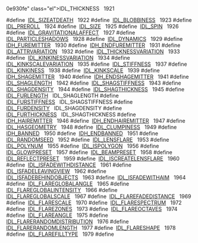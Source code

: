 0e930fe" class="el">IDL_THICKNESS</a>   1921</td>
</tr>
<tr>
<td class="memItemLeft" style="text-align: right;" data-nowrap="" data-valign="top">#define </td>
<td class="memItemRight" data-valign="bottom"><a href="Label_8h.md#006b098eb162f9849ddf2f6d45fce49b" class="el">IDL_SIZEATDEATH</a>   1922</td>
</tr>
<tr>
<td class="memItemLeft" style="text-align: right;" data-nowrap="" data-valign="top">#define </td>
<td class="memItemRight" data-valign="bottom"><a href="Label_8h.md#a61674f5f8bac434d17f5f555c1a7445" class="el">IDL_BLOBBINESS</a>   1923</td>
</tr>
<tr>
<td class="memItemLeft" style="text-align: right;" data-nowrap="" data-valign="top">#define </td>
<td class="memItemRight" data-valign="bottom"><a href="Label_8h.md#6fa23501ae056239b2c70ab1d299550e" class="el">IDL_PREROLL</a>   1924</td>
</tr>
<tr>
<td class="memItemLeft" style="text-align: right;" data-nowrap="" data-valign="top">#define </td>
<td class="memItemRight" data-valign="bottom"><a href="Label_8h.md#59eeb461f08169b54ebdf9459a986bb7" class="el">IDL_SIZE</a>   1925</td>
</tr>
<tr>
<td class="memItemLeft" style="text-align: right;" data-nowrap="" data-valign="top">#define </td>
<td class="memItemRight" data-valign="bottom"><a href="Label_8h.md#ff1b773ee7116af7c5a2d60a539afd06" class="el">IDL_SPIN</a>   1926</td>
</tr>
<tr>
<td class="memItemLeft" style="text-align: right;" data-nowrap="" data-valign="top">#define </td>
<td class="memItemRight" data-valign="bottom"><a href="Label_8h.md#05eeeb457a52a327a00d65406833de6a" class="el">IDL_GRAVITATIONALAFFECT</a>   1927</td>
</tr>
<tr>
<td class="memItemLeft" style="text-align: right;" data-nowrap="" data-valign="top">#define </td>
<td class="memItemRight" data-valign="bottom"><a href="Label_8h.md#4bb012b6cc19560066f714ac84b8cab1" class="el">IDL_PARTICLESHADOWS</a>   1928</td>
</tr>
<tr>
<td class="memItemLeft" style="text-align: right;" data-nowrap="" data-valign="top">#define </td>
<td class="memItemRight" data-valign="bottom"><a href="Label_8h.md#2ca028b1794278c65ce81c430259b8d0" class="el">IDL_DYNAMICS</a>   1929</td>
</tr>
<tr>
<td class="memItemLeft" style="text-align: right;" data-nowrap="" data-valign="top">#define </td>
<td class="memItemRight" data-valign="bottom"><a href="Label_8h.md#1f55fa5c2bbce148bf6a2e2cedf69ecf" class="el">IDH_FUREMITTER</a>   1930</td>
</tr>
<tr>
<td class="memItemLeft" style="text-align: right;" data-nowrap="" data-valign="top">#define </td>
<td class="memItemRight" data-valign="bottom"><a href="Label_8h.md#99185bb261c07e37ad4dada0ced976d3" class="el">IDH_ENDFUREMITTER</a>   1931</td>
</tr>
<tr>
<td class="memItemLeft" style="text-align: right;" data-nowrap="" data-valign="top">#define </td>
<td class="memItemRight" data-valign="bottom"><a href="Label_8h.md#6936926f8508f864bcb2648b70441d0a" class="el">IDL_ATTRVARIATION</a>   1932</td>
</tr>
<tr>
<td class="memItemLeft" style="text-align: right;" data-nowrap="" data-valign="top">#define </td>
<td class="memItemRight" data-valign="bottom"><a href="Label_8h.md#36f3fd9bc6aef0f84d880e4204ddb3b6" class="el">IDL_THICKNESSVARIATION</a>   1933</td>
</tr>
<tr>
<td class="memItemLeft" style="text-align: right;" data-nowrap="" data-valign="top">#define </td>
<td class="memItemRight" data-valign="bottom"><a href="Label_8h.md#944497a129558aba5aafe259675589d9" class="el">IDL_KINKINESSVARIATION</a>   1934</td>
</tr>
<tr>
<td class="memItemLeft" style="text-align: right;" data-nowrap="" data-valign="top">#define </td>
<td class="memItemRight" data-valign="bottom"><a href="Label_8h.md#67465cf4cf7a0cf8f52ccdfe0e3ca35a" class="el">IDL_KINKSCALEVARIATION</a>   1935</td>
</tr>
<tr>
<td class="memItemLeft" style="text-align: right;" data-nowrap="" data-valign="top">#define </td>
<td class="memItemRight" data-valign="bottom"><a href="Label_8h.md#1b99545ffbb5f6862d563758e109ed87" class="el">IDL_STIFFNESS</a>   1937</td>
</tr>
<tr>
<td class="memItemLeft" style="text-align: right;" data-nowrap="" data-valign="top">#define </td>
<td class="memItemRight" data-valign="bottom"><a href="Label_8h.md#668b03d4d8f4bdb4c21137151f0a59bf" class="el">IDL_KINKINESS</a>   1938</td>
</tr>
<tr>
<td class="memItemLeft" style="text-align: right;" data-nowrap="" data-valign="top">#define </td>
<td class="memItemRight" data-valign="bottom"><a href="Label_8h.md#428dc97d18ca7a5d99815dacf966f4e6" class="el">IDL_KINKSCALE</a>   1939</td>
</tr>
<tr>
<td class="memItemLeft" style="text-align: right;" data-nowrap="" data-valign="top">#define </td>
<td class="memItemRight" data-valign="bottom"><a href="Label_8h.md#d953c20da848d8a485bde5e68eccf37c" class="el">IDH_SHAGEMITTER</a>   1940</td>
</tr>
<tr>
<td class="memItemLeft" style="text-align: right;" data-nowrap="" data-valign="top">#define </td>
<td class="memItemRight" data-valign="bottom"><a href="Label_8h.md#85e77afe298a27b7e8740800a40a0790" class="el">IDH_ENDSHAGEMITTER</a>   1941</td>
</tr>
<tr>
<td class="memItemLeft" style="text-align: right;" data-nowrap="" data-valign="top">#define </td>
<td class="memItemRight" data-valign="bottom"><a href="Label_8h.md#0c2068893647715216489d8aa9592d57" class="el">IDL_SHAGLENGTH</a>   1942</td>
</tr>
<tr>
<td class="memItemLeft" style="text-align: right;" data-nowrap="" data-valign="top">#define </td>
<td class="memItemRight" data-valign="bottom"><a href="Label_8h.md#b723de20c80cb7201b14a60df2ae90be" class="el">IDL_SHAGSTIFFNESS</a>   1943</td>
</tr>
<tr>
<td class="memItemLeft" style="text-align: right;" data-nowrap="" data-valign="top">#define </td>
<td class="memItemRight" data-valign="bottom"><a href="Label_8h.md#409e02d284c65449546537156ea2e93d" class="el">IDL_SHAGDENSITY</a>   1944</td>
</tr>
<tr>
<td class="memItemLeft" style="text-align: right;" data-nowrap="" data-valign="top">#define </td>
<td class="memItemRight" data-valign="bottom"><a href="Label_8h.md#5eb2b64c3b6d810147667d3d466c2013" class="el">IDL_SHAGTHICKNESS</a>   1945</td>
</tr>
<tr>
<td class="memItemLeft" style="text-align: right;" data-nowrap="" data-valign="top">#define </td>
<td class="memItemRight" data-valign="bottom"><a href="Label_8h.md#985e3868a757b5de85769cd0fb1bf1ca" class="el">IDL_FURLENGTH</a>   IDL_SHAGLENGTH</td>
</tr>
<tr>
<td class="memItemLeft" style="text-align: right;" data-nowrap="" data-valign="top">#define </td>
<td class="memItemRight" data-valign="bottom"><a href="Label_8h.md#34d76bbe9e8694f8d5ad9e42c599ec85" class="el">IDL_FURSTIFFNESS</a>   IDL_SHAGSTIFFNESS</td>
</tr>
<tr>
<td class="memItemLeft" style="text-align: right;" data-nowrap="" data-valign="top">#define </td>
<td class="memItemRight" data-valign="bottom"><a href="Label_8h.md#ae8048bb130fe018d9626d154f049d97" class="el">IDL_FURDENSITY</a>   IDL_SHAGDENSITY</td>
</tr>
<tr>
<td class="memItemLeft" style="text-align: right;" data-nowrap="" data-valign="top">#define </td>
<td class="memItemRight" data-valign="bottom"><a href="Label_8h.md#3663ca012d151949b1ad23dedfd8f172" class="el">IDL_FURTHICKNESS</a>   IDL_SHAGTHICKNESS</td>
</tr>
<tr>
<td class="memItemLeft" style="text-align: right;" data-nowrap="" data-valign="top">#define </td>
<td class="memItemRight" data-valign="bottom"><a href="Label_8h.md#6e1c04a54844f65273f3b3e51435f5be" class="el">IDH_HAIREMITTER</a>   1946</td>
</tr>
<tr>
<td class="memItemLeft" style="text-align: right;" data-nowrap="" data-valign="top">#define </td>
<td class="memItemRight" data-valign="bottom"><a href="Label_8h.md#095760c9a4e0deb087b342f00aed4670" class="el">IDH_ENDHAIREMITTER</a>   1947</td>
</tr>
<tr>
<td class="memItemLeft" style="text-align: right;" data-nowrap="" data-valign="top">#define </td>
<td class="memItemRight" data-valign="bottom"><a href="Label_8h.md#a0156f6d758c032b9c3fc4b5bafa3757" class="el">IDL_HASGEOMETRY</a>   1948</td>
</tr>
<tr>
<td class="memItemLeft" style="text-align: right;" data-nowrap="" data-valign="top">#define </td>
<td class="memItemRight" data-valign="bottom"><a href="Label_8h.md#76ad5e1a39896ef5edbdc3d71b55ff6a" class="el">IDL_CLUMPINESS</a>   1949</td>
</tr>
<tr>
<td class="memItemLeft" style="text-align: right;" data-nowrap="" data-valign="top">#define </td>
<td class="memItemRight" data-valign="bottom"><a href="Label_8h.md#c21c3f63924b9bff6c2ef9f5e9b75ff6" class="el">IDH_BANNED</a>   1950</td>
</tr>
<tr>
<td class="memItemLeft" style="text-align: right;" data-nowrap="" data-valign="top">#define </td>
<td class="memItemRight" data-valign="bottom"><a href="Label_8h.md#ac48f78b6549ee56f1c4a4cb1f263d10" class="el">IDH_ENDBANNED</a>   1951</td>
</tr>
<tr>
<td class="memItemLeft" style="text-align: right;" data-nowrap="" data-valign="top">#define </td>
<td class="memItemRight" data-valign="bottom"><a href="Label_8h.md#afa6785e6202cf6bd0dd05f226ef5eb0" class="el">IDL_RANDOMSEED</a>   1952</td>
</tr>
<tr>
<td class="memItemLeft" style="text-align: right;" data-nowrap="" data-valign="top">#define </td>
<td class="memItemRight" data-valign="bottom"><a href="Label_8h.md#1ae88ccd05fa6fc7ce69f94575229706" class="el">IDL_LENSFLARE</a>   1953</td>
</tr>
<tr>
<td class="memItemLeft" style="text-align: right;" data-nowrap="" data-valign="top">#define </td>
<td class="memItemRight" data-valign="bottom"><a href="Label_8h.md#7ea4cd5f73d649d8d0a915a3b9f6b350" class="el">IDL_POLYNUM</a>   1955</td>
</tr>
<tr>
<td class="memItemLeft" style="text-align: right;" data-nowrap="" data-valign="top">#define </td>
<td class="memItemRight" data-valign="bottom"><a href="Label_8h.md#ecf099c6587ff156aeaa730ed946bdf0" class="el">IDL_ISPOLYGON</a>   1956</td>
</tr>
<tr>
<td class="memItemLeft" style="text-align: right;" data-nowrap="" data-valign="top">#define </td>
<td class="memItemRight" data-valign="bottom"><a href="Label_8h.md#e09d514952f95da4e26e080179df2179" class="el">IDL_GLOWPRESET</a>   1957</td>
</tr>
<tr>
<td class="memItemLeft" style="text-align: right;" data-nowrap="" data-valign="top">#define </td>
<td class="memItemRight" data-valign="bottom"><a href="Label_8h.md#4d969c71c31802f603a54365d6a6998f" class="el">IDL_BEAMPRESET</a>   1958</td>
</tr>
<tr>
<td class="memItemLeft" style="text-align: right;" data-nowrap="" data-valign="top">#define </td>
<td class="memItemRight" data-valign="bottom"><a href="Label_8h.md#83cc15535885ab6cbed84631881c431b" class="el">IDL_REFLECTPRESET</a>   1959</td>
</tr>
<tr>
<td class="memItemLeft" style="text-align: right;" data-nowrap="" data-valign="top">#define </td>
<td class="memItemRight" data-valign="bottom"><a href="Label_8h.md#8230ab416412837f468b4cabb5bc0b44" class="el">IDL_ISCREATELENSFLARE</a>   1960</td>
</tr>
<tr>
<td class="memItemLeft" style="text-align: right;" data-nowrap="" data-valign="top">#define </td>
<td class="memItemRight" data-valign="bottom"><a href="Label_8h.md#ec20533ae4d23d53fe8b3b299790c551" class="el">IDL_ISFADEWITHDISTANCE</a>   1961</td>
</tr>
<tr>
<td class="memItemLeft" style="text-align: right;" data-nowrap="" data-valign="top">#define </td>
<td class="memItemRight" data-valign="bottom"><a href="Label_8h.md#2dbf7d70e19cb94ebbc623792f4ce8f0" class="el">IDL_ISFADELEAVINGVIEW</a>   1962</td>
</tr>
<tr>
<td class="memItemLeft" style="text-align: right;" data-nowrap="" data-valign="top">#define </td>
<td class="memItemRight" data-valign="bottom"><a href="Label_8h.md#ba44578e82c11f0d1d4bb99280b50a89" class="el">IDL_ISFADEBEHINDOBJECTS</a>   1963</td>
</tr>
<tr>
<td class="memItemLeft" style="text-align: right;" data-nowrap="" data-valign="top">#define </td>
<td class="memItemRight" data-valign="bottom"><a href="Label_8h.md#79ae02a4ff91a066c323517f53eac7fd" class="el">IDL_ISFADEWITHAIM</a>   1964</td>
</tr>
<tr>
<td class="memItemLeft" style="text-align: right;" data-nowrap="" data-valign="top">#define </td>
<td class="memItemRight" data-valign="bottom"><a href="Label_8h.md#0732cec4760ba0d6fe8708674f5e7675" class="el">IDL_FLAREGLOBALANGLE</a>   1965</td>
</tr>
<tr>
<td class="memItemLeft" style="text-align: right;" data-nowrap="" data-valign="top">#define </td>
<td class="memItemRight" data-valign="bottom"><a href="Label_8h.md#f4ba659d815dbaf1da91b9b44f9213fb" class="el">IDL_FLAREGLOBALINTENSITY</a>   1966</td>
</tr>
<tr>
<td class="memItemLeft" style="text-align: right;" data-nowrap="" data-valign="top">#define </td>
<td class="memItemRight" data-valign="bottom"><a href="Label_8h.md#40a933ff3b07de93a26a3f1969bb200e" class="el">IDL_FLAREGLOBALSCALE</a>   1967</td>
</tr>
<tr>
<td class="memItemLeft" style="text-align: right;" data-nowrap="" data-valign="top">#define </td>
<td class="memItemRight" data-valign="bottom"><a href="Label_8h.md#d25833c7dd42a2023cf160ce8076a6a4" class="el">IDL_FLAREFADEDISTANCE</a>   1969</td>
</tr>
<tr>
<td class="memItemLeft" style="text-align: right;" data-nowrap="" data-valign="top">#define </td>
<td class="memItemRight" data-valign="bottom"><a href="Label_8h.md#7063a8d4355230de11b9a58b074501e8" class="el">IDL_FLARESCALE</a>   1970</td>
</tr>
<tr>
<td class="memItemLeft" style="text-align: right;" data-nowrap="" data-valign="top">#define </td>
<td class="memItemRight" data-valign="bottom"><a href="Label_8h.md#6560b38f4500ff262d15c3625458eb80" class="el">IDL_FLARESPECTRUM</a>   1972</td>
</tr>
<tr>
<td class="memItemLeft" style="text-align: right;" data-nowrap="" data-valign="top">#define </td>
<td class="memItemRight" data-valign="bottom"><a href="Label_8h.md#9bb7e5974932730cadaf544f7c498f0a" class="el">IDL_FLAREZONES</a>   1973</td>
</tr>
<tr>
<td class="memItemLeft" style="text-align: right;" data-nowrap="" data-valign="top">#define </td>
<td class="memItemRight" data-valign="bottom"><a href="Label_8h.md#add377c697d31d31d316e821917ff607" class="el">IDL_FLAREOCTAVES</a>   1974</td>
</tr>
<tr>
<td class="memItemLeft" style="text-align: right;" data-nowrap="" data-valign="top">#define </td>
<td class="memItemRight" data-valign="bottom"><a href="Label_8h.md#90af7f845285ce00006287a3ae69ded9" class="el">IDL_FLAREANGLE</a>   1975</td>
</tr>
<tr>
<td class="memItemLeft" style="text-align: right;" data-nowrap="" data-valign="top">#define </td>
<td class="memItemRight" data-valign="bottom"><a href="Label_8h.md#5fd55e7ef7abeff421ce592de1df1c4b" class="el">IDL_FLARERANDOMDISTRIBUTION</a>   1976</td>
</tr>
<tr>
<td class="memItemLeft" style="text-align: right;" data-nowrap="" data-valign="top">#define </td>
<td class="memItemRight" data-valign="bottom"><a href="Label_8h.md#ec1ac4451bab5ebfd8c1aa9b4293a41a" class="el">IDL_FLARERANDOMLENGTH</a>   1977</td>
</tr>
<tr>
<td class="memItemLeft" style="text-align: right;" data-nowrap="" data-valign="top">#define </td>
<td class="memItemRight" data-valign="bottom"><a href="Label_8h.md#63ce164ae1897c5ff05fc0f578e81baf" class="el">IDL_FLARESHAPE</a>   1978</td>
</tr>
<tr>
<td class="memItemLeft" style="text-align: right;" data-nowrap="" data-valign="top">#define </td>
<td class="memItemRight" data-valign="bottom"><a href="Label_8h.md#1cf9550605c1054f49f1610a188f9a32" class="el">IDL_FLAREFILLTYPE</a>   1979</td>
</tr>
<tr>
<td class="memItemLeft" style="text-align: right;" data-nowrap="" data-valign="top">#define </td>
<td class="memItemRight" data-valign="bottom"><a